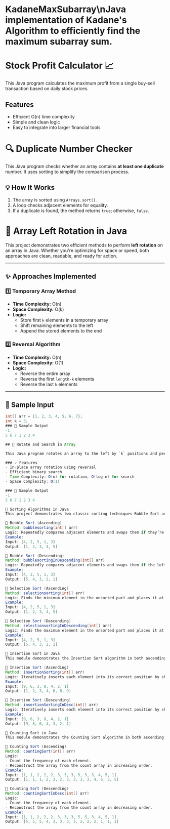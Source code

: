 # KadaneMaxSubarray\nJava implementation of Kadane's Algorithm to efficiently find the maximum subarray sum.
# Stock Profit Calculator 📈

This Java program calculates the maximum profit from a single buy-sell transaction based on daily stock prices.

## Features
- Efficient O(n) time complexity
- Simple and clean logic
- Easy to integrate into larger financial tools

# 🔍 Duplicate Number Checker

This Java program checks whether an array contains **at least one duplicate** number. It uses sorting to simplify the comparison process.

## 💡 How It Works

1. The array is sorted using `Arrays.sort()`.
2. A loop checks adjacent elements for equality.
3. If a duplicate is found, the method returns `true`; otherwise, `false`.

# 🔄 Array Left Rotation in Java

This project demonstrates two efficient methods to perform **left rotation** on an array in Java. Whether you're optimizing for space or speed, both approaches are clean, readable, and ready for action.

---

## ✨ Approaches Implemented

### 1️⃣ Temporary Array Method
- **Time Complexity:** O(n)
- **Space Complexity:** O(k)
- **Logic:**  
  - Store first `k` elements in a temporary array  
  - Shift remaining elements to the left  
  - Append the stored elements to the end

### 2️⃣ Reversal Algorithm
- **Time Complexity:** O(n)
- **Space Complexity:** O(1)
- **Logic:**  
  - Reverse the entire array
  - Reverse the first `length-k` elements  
  - Reverse the last `k` elements  

---
## 📌 Sample Input
```java
int[] arr = {1, 2, 3, 4, 5, 6, 7};
int k = 3;
### 📌 Sample Output
-1
5 6 7 1 2 3 4

## 🔄 Rotate and Search in Array

This Java program rotates an array to the left by `k` positions and performs a binary search for a target element.

### 💡 Features
- In-place array rotation using reversal
- Efficient binary search
- Time Complexity: O(n) for rotation, O(log n) for search
- Space Complexity: O(1)

### 📌 Sample Output
-1
5 6 7 1 2 3 4

🧮 Sorting Algorithms in Java
This project demonstrates two classic sorting techniques—Bubble Sort and Selection Sort—implemented in both ascending and descending order.

🔁 Bubble Sort (Ascending)
Method: bubblesorting(int[] arr)
Logic: Repeatedly compares adjacent elements and swaps them if they’re in the wrong order.
Example:
Input: [4, 2, 5, 1, 3]
Output: [1, 2, 3, 4, 5]

🔁 Bubble Sort (Descending)
Method: bubblesortingInDescending(int[] arr)
Logic: Repeatedly compares adjacent elements and swaps them if the left is smaller than the right.
Example:
Input: [4, 2, 5, 1, 3]
Output: [5, 4, 3, 2, 1]

📌 Selection Sort (Ascending)
Method: selectionsorting(int[] arr)
Logic: Finds the minimum element in the unsorted part and places it at the beginning.
Example:
Input: [4, 2, 5, 1, 3]
Output: [1, 2, 3, 4, 5]

📌 Selection Sort (Descending)
Method: selectionsortingInDescending(int[] arr)
Logic: Finds the maximum element in the unsorted part and places it at the beginning.
Example:
Input: [4, 2, 5, 1, 3]
Output: [5, 4, 3, 2, 1]

🧮 Insertion Sort in Java
This module demonstrates the Insertion Sort algorithm in both ascending and descending order.

🔼 Insertion Sort (Ascending)
Method: insertionSorting(int[] arr)
Logic: Iteratively inserts each element into its correct position by shifting larger elements to the right.
Example:
Input: [9, 6, 3, 8, 4, 2, 1]
Output: [1, 2, 3, 4, 6, 8, 9]

🔽 Insertion Sort (Descending)
Method: insertionSortingInDesc(int[] arr)
Logic: Iteratively inserts each element into its correct position by shifting smaller elements to the right.
Example:
Input: [9, 6, 3, 8, 4, 2, 1]
Output: [9, 8, 6, 4, 3, 2, 1]

🧮 Counting Sort in Java
This module demonstrates the Counting Sort algorithm in both ascending and descending order. Counting Sort is efficient for sorting integers within a known range and works by counting the frequency of each element.

🔼 Counting Sort (Ascending)
Method: countingSort(int[] arr)
Logic:
- Count the frequency of each element.
- Reconstruct the array from the count array in increasing order.
Example:
Input: [1, 1, 2, 2, 2, 3, 3, 3, 5, 5, 3, 4, 5, 1]
Output: [1, 1, 1, 2, 2, 2, 3, 3, 3, 3, 4, 5, 5, 5]

🔽 Counting Sort (Descending)
Method: countingSortInDesc(int[] arr)
Logic:
- Count the frequency of each element.
- Reconstruct the array from the count array in decreasing order.
Example:
Input: [1, 1, 2, 2, 2, 3, 3, 3, 5, 5, 3, 4, 5, 1]
Output: [5, 5, 5, 4, 3, 3, 3, 3, 2, 2, 2, 1, 1, 1]





